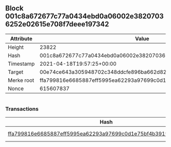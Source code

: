## Block 001c8a672677c77a0434ebd0a06002e38207036252e02615e708f7deee197342

Attribute | Value
--- | ---
Height | 23822
Hash | 001c8a672677c77a0434ebd0a06002e38207036252e02615e708f7deee197342
Timestamp | 2021-04-18T19:57:25+00:00
Target | 00e74ce643a305948702c348ddcfe896ba662d82c1a228faf4ad12250f07334e
Merke root | ffa799816e6685887eff5995ea62293a97699c0d1e75bf4b3919a8fa1a9da536
Nonce | 615607837

```

```

### Transactions

Hash | Amount
--- | ---
[ffa799816e6685887eff5995ea62293a97699c0d1e75bf4b3919a8fa1a9da536](ffa799816e6685887eff5995ea62293a97699c0d1e75bf4b3919a8fa1a9da536.md) | 10.00000000 SKEPTI 
